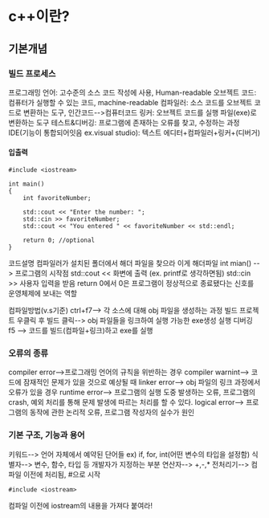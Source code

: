 # c++이란?
## 기본개념
### 빌드 프로세스
프로그래밍 언어: 고수준의 소스 코드 작성에 사용, Human-readable
오브젝트 코드: 컴퓨터가 실행할 수 있는 코드, machine-readable
컴파일러: 소스 코드를 오브젝트 코드로 변환하는 도구, 인간코드-->컴퓨터코드
링커: 오브젝트 코드를 실행 파일(exe)로 변환하는 도구
테스트&디버깅: 프로그램에 존재하는 오류를 찾고, 수정하는 과정
IDE(기능이 통합되어잇음 ex.visual studio): 텍스트 에디터+컴파일러+링커+(디버거)
#### 입출력
    #include <iostream>

    int main()
    {
        int favoriteNumber;

        std::cout << "Enter the number: ";
        std::cin >> favoriteNumber;
        std::cout << "You entered " << favoriteNumber << std::endl;

        return 0; //optional
    }
코드설명
컴파일러가 설치된 폴더에서 해더 파일을 찾으라  <iostream> 이게 해더파일
int mian() --> 프로그램의 시작점
std::cout <<  화변에 출력 (ex. printf로 생각하면됨)
std::cin >>  사용자 입력을 받음
return 0에서 0은 프로그램이 정상적으로 종료됐다는 신호를 운영체제에 보내는 역할

컴파일방법(v.s기준) ctrl+f7--> 각 소스에 대해 obj 파일을 생성하는 과정
빌드 프로젝트 우클릭 후 빌드 클릭--> obj 파일들을 링크하여 실행 가능한 exe생성
실행 디버깅 f5 --> 코드를 빌드(컴파일+링크)하고 exe를 실행
### 오류의 종류
compiler error-->프로그래밍 언어의 규칙을 위반하는 경우
compiler warnint--> 코드에 잠재적인 문제가 있을 것으로 예상될 때
linker error--> obj 파일의 링크 과정에서 오류가 있을 경우
runtime error--> 프로그램의 실행 도중 발생하는 오류, 프로그램의 crash, 예외 처리를 통해 문제 발생에 따르는 처리를 할 수 있다.
logical error--> 프로그램의 동작에 관한 논리적 오류, 프로그램 작성자의 실수가 원인
### 기본 구조, 기능과 용어
키워드--> 언어 자체에서 예약된 단어들 ex) if, for, int(어떤 변수의 타입을 설정함)
식별자--> 변수, 함수, 타입 등 개발자가 지정하는 부분
연산자--> +,-,* 
전처리기--> 컴파일 이전에 처리됨, #으로 시작

    #include <iostream>
    
컴파일 이전에 iostream의 내용을 가져다 붙여라!
